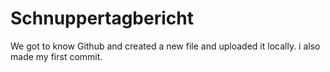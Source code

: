 # Schnuppertagbericht

We got to know Github and created a new file and uploaded it locally. i also made my first commit.